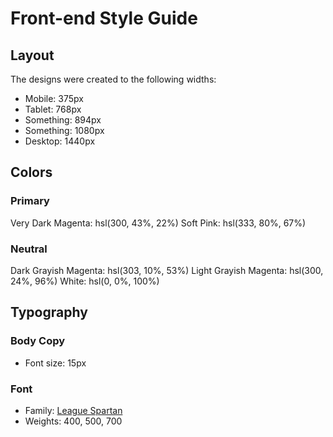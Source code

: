 # Front-end Style Guide

## Layout

The designs were created to the following widths:

- Mobile: 375px
- Tablet: 768px
- Something: 894px
- Something: 1080px
- Desktop: 1440px

## Colors

### Primary

Very Dark Magenta:  hsl(300, 43%, 22%)
Soft Pink:  hsl(333, 80%, 67%)

### Neutral

Dark Grayish Magenta:  hsl(303, 10%, 53%)
Light Grayish Magenta:  hsl(300, 24%, 96%)
White: hsl(0, 0%, 100%)

## Typography

### Body Copy

- Font size: 15px

### Font

- Family: [League Spartan](https://fonts.google.com/specimen/League+Spartan)
- Weights: 400, 500, 700

